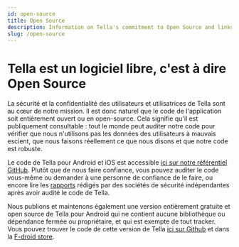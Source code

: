 ```yaml
---
id: open-source
title: Open Source
description: Information on Tella's commitment to Open Source and links to repositories
slug: /open-source
---
```



# Tella est un logiciel libre, c'est à dire Open Source

La sécurité et la confidentialité des utilisateurs et utilisatrices de Tella sont au cœur de notre mission. Il est donc naturel que le code de l'application soit entièrement ouvert ou en open-source. Cela signifie qu'il est publiquement consultable : tout le monde peut auditer notre code pour vérifier que nous n'utilisons pas les données des utilisateurs à mauvais escient, que nous faisons réellement ce que nous disons et que notre code est robuste.

Le code de Tella pour Android et iOS est accessible [ici sur notre référentiel GitHub](https://github.com/horizontal-org). Plutôt que de nous faire confiance, vous pouvez auditer le code vous-même ou demander à une personne de confiance de le faire, ou encore lire les [rapports](/security-and-privacy#security-audits) rédigés par des sociétés de sécurité indépendantes après avoir audité le code de Tella.


Nous publions et maintenons également une version entièrement gratuite et open source de Tella pour Android qui ne contient aucune bibliothèque ou dépendance fermée ou propriétaire, et qui est exempte de tout tracker. Vous pouvez trouver le code de cette version de Tella [ici sur Github](https://github.com/Horizontal-org/Tella-Android-FOSS) et dans la [F-droid store](https://f-droid.org/en/packages/org.hzontal.tellaFOSS/).


